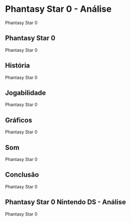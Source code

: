 ---
---

# Phantasy Star 0 - Análise

Phantasy Star 0

## Phantasy Star 0

Phantasy Star 0

## História

Phantasy Star 0

## Jogabilidade

Phantasy Star 0

## Gráficos

Phantasy Star 0

## Som

Phantasy Star 0

## Conclusão

Phantasy Star 0

## Phantasy Star 0 Nintendo DS - Análise

Phantasy Star 0

